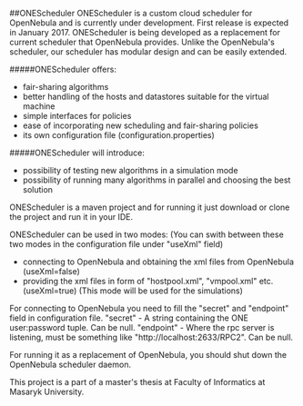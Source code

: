 ##ONEScheduler
ONEScheduler is a custom cloud scheduler for OpenNebula and is currently under development. First release is expected in January 2017.
ONEScheduler is being developed as a replacement for current scheduler that OpenNebula provides.
Unlike the OpenNebula's scheduler, our scheduler has modular design and can be easily extended.

#####ONEScheduler offers:
- fair-sharing algorithms
- better handling of the hosts and datastores suitable for the virtual machine
- simple interfaces for policies
- ease of incorporating new scheduling and fair-sharing policies
- its own configuration file (configuration.properties)

#####ONEScheduler will introduce:
- possibility of testing new algorithms in a simulation mode
- possibility of running many algorithms in parallel and choosing the best solution

ONEScheduler is a maven project and for running it just download or clone the project and run it in your IDE.

ONEScheduler can be used in two modes:
(You can swith between these two modes in the configuration file under "useXml" field)
- connecting to OpenNebula and obtaining the xml files from OpenNebula (useXml=false)
- providing the xml files in form of "hostpool.xml", "vmpool.xml" etc. (useXml=true) (This mode will be used for the simulations)

For connecting to OpenNebula you need to fill the "secret" and "endpoint" field in configuration file.
"secret" - A string containing the ONE user:password tuple. Can be null.
"endpoint" - Where the rpc server is listening, must be something like "http://localhost:2633/RPC2". Can be null.

For running it as a replacement of OpenNebula, you should shut down the OpenNebula scheduler daemon.

This project is a part of a master's thesis at Faculty of Informatics at Masaryk University.
